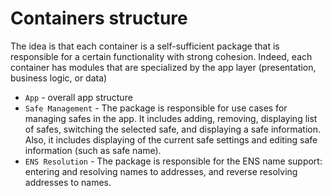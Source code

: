 # Containers structure

The idea is that each container is a self-sufficient package that is responsible for a 
certain functionality with strong cohesion. Indeed, each container has modules that are
specialized by the app layer (presentation, business logic, or data)

- `App` - overall app structure
- `Safe Management` - The package is responsible for use cases for managing safes in the app. 
    It includes adding, removing, displaying list of safes, switching the selected safe, 
    and displaying a safe information. Also, it includes displaying of the current safe
    settings and editing safe information (such as safe name).
- `ENS Resolution`  - The package is responsible for the ENS name support: 
    entering and resolving names to addresses, and reverse resolving addresses to names.

